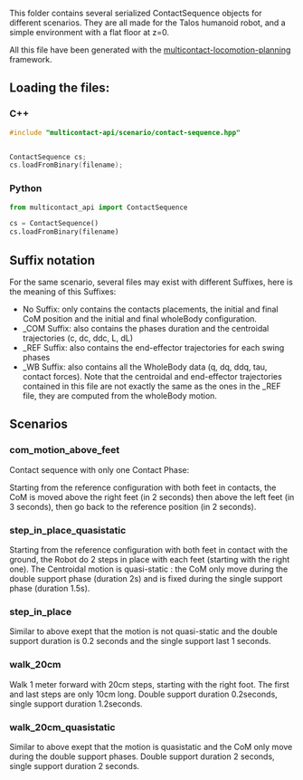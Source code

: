 This folder contains several serialized ContactSequence objects for different scenarios. They are all made for the Talos humanoid robot, and a simple environment with a flat floor at z=0.

All this file have been generated with the [multicontact-locomotion-planning](https://github.com/loco-3d/multicontact-locomotion-planning) framework.

## Loading the files:

### C++

```c
#include "multicontact-api/scenario/contact-sequence.hpp"


ContactSequence cs;
cs.loadFromBinary(filename);
```

### Python


```python
from multicontact_api import ContactSequence

cs = ContactSequence()
cs.loadFromBinary(filename)
```

## Suffix notation

For the same scenario, several files may exist with different Suffixes, here is the meaning of this Suffixes:

* No Suffix: only contains the contacts placements, the initial and final CoM position and the initial and final wholeBody configuration. 
* _COM Suffix: also contains the phases duration and the centroidal trajectories (c, dc, ddc, L, dL)
* _REF Suffix: also contains the end-effector trajectories for each swing phases
* _WB Suffix: also contains all the WholeBody data (q, dq, ddq, tau, contact forces). 
Note that the centroidal and end-effector trajectories contained in this file are not exactly the same as the ones in the _REF file, they are computed from the wholeBody motion.

## Scenarios

### com_motion_above_feet

Contact sequence with only one Contact Phase:

Starting from the reference configuration with both feet in contacts, the CoM is moved above the right feet (in 2 seconds) then above the left feet (in 3 seconds), then go back to the reference position (in 2 seconds).

### step_in_place_quasistatic

Starting from the reference configuration with both feet in contact with the ground, the Robot do 2 steps in place with each feet (starting with the right one). 
The Centroidal motion is quasi-static : the CoM only move during the double support phase (duration 2s) and is fixed during the single support phase (duration 1.5s).

### step_in_place

Similar to above exept that the motion is not quasi-static and the double support duration is 0.2 seconds and the single support last 1 seconds.


### walk_20cm

Walk 1 meter forward with 20cm steps, starting with the right foot. The first and last steps are only 10cm long. Double support duration 0.2seconds, single support duration 1.2seconds.


### walk_20cm_quasistatic

Similar to above exept that the motion is quasistatic and the CoM only move during the double support phases. Double support duration 2 seconds, single support duration 2 seconds.

